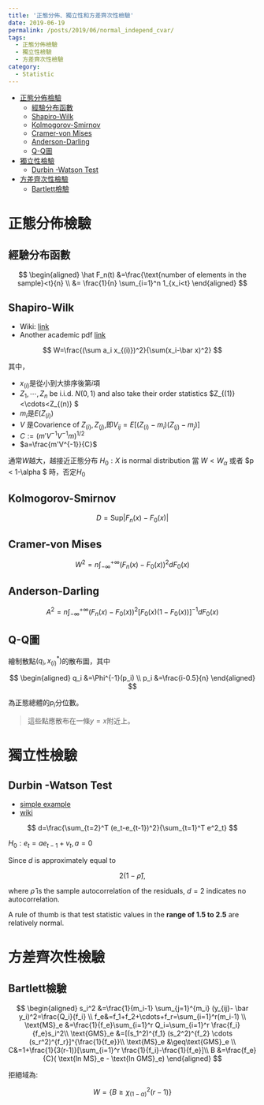 ```yaml
---
title: '正態分佈、獨立性和方差齊次性檢驗'
date: 2019-06-19
permalink: /posts/2019/06/normal_independ_cvar/
tags:
  - 正態分佈檢驗
  - 獨立性檢驗
  - 方差齊次性檢驗
category:
  - Statistic
---
```


- [正態分佈檢驗](#%e6%ad%a3%e6%85%8b%e5%88%86%e4%bd%88%e6%aa%a2%e9%a9%97)
  - [經驗分布函數](#%e7%b6%93%e9%a9%97%e5%88%86%e5%b8%83%e5%87%bd%e6%95%b8)
  - [Shapiro-Wilk](#shapiro-wilk)
  - [Kolmogorov-Smirnov](#kolmogorov-smirnov)
  - [Cramer-von Mises](#cramer-von-mises)
  - [Anderson-Darling](#anderson-darling)
  - [Q-Q圖](#q-q%e5%9c%96)
- [獨立性檢驗](#%e7%8d%a8%e7%ab%8b%e6%80%a7%e6%aa%a2%e9%a9%97)
  - [Durbin -Watson Test](#durbin--watson-test)
- [方差齊次性檢驗](#%e6%96%b9%e5%b7%ae%e9%bd%8a%e6%ac%a1%e6%80%a7%e6%aa%a2%e9%a9%97)
  - [Bartlett檢驗](#bartlett%e6%aa%a2%e9%a9%97)

# 正態分佈檢驗

## 經驗分布函數

$$
\begin{aligned}
\hat F_n(t) &=\frac{\text{number of elements in the sample}<t}{n} \\
&= \frac{1}{n} \sum_{i=1}^n 1_{x_i<t}
\end{aligned}
$$

## Shapiro-Wilk
- Wiki: [link](https://en.wikipedia.org/wiki/Shapiro%E2%80%93Wilk_test)
- Another academic pdf [link](https://math.mit.edu/~rmd/465/shapiro.pdf)

$$
W=\frac{(\sum a_i x_{(i)})^2}{\sum(x_i-\bar x)^2}
$$

其中，
- $x_{(i)}$是從小到大排序後第$i$項
-  ${Z_1, \cdots, Z_n}$ be i.i.d. $N(0, 1)$ and also take their order statistics $Z_{(1)}<\cdots<Z_{(n)} $
- $m_i$是$E(Z_{(i)})$
- $V$ 是Covarience of $Z_{(i)},Z_{(j)}$,即$V_{ij} = E[(Z_{(i)} −m_i)(Z_{(j)} − m_j )]$
-  $C := (m'V^{−1}V^{−1}m)^{1/2}$
- $a=\frac{m'V^{-1}}{C}$

通常$W$越大，越接近正態分布
$H_0: X \text{ is normal distribution}$
當 $W<W_\alpha$ 或者 $p < 1-\alpha $ 時，否定$H_0$

## Kolmogorov-Smirnov

$$
D=\text{Sup}| F_n(x)-F_0(x)|
$$

## Cramer-von Mises

$$
W^2=n \int_{-\infty}^{+\infty}(F_n(x)-F_0(x))^2dF_0(x)
$$

## Anderson-Darling

$$
A^2=n \int_{-\infty}^{+\infty}(F_n(x)-F_0(x))^2[F_0(x)(1-F_0(x))]^{-1}dF_0(x)
$$

## Q-Q圖
繪制散點$(q_i,x^*_{(i)})$的散布圖，其中

$$
\begin{aligned}
q_i &=\Phi^{-1}(p_i) \\
p_i &=\frac{i-0.5}{n}
\end{aligned}
$$

為正態總體的$p_i$分位數。
> 這些點應散布在一條$y=x$附近上。


# 獨立性檢驗
## Durbin -Watson Test
- [simple example](https://www.investopedia.com/terms/d/durbin-watson-statistic.asp)
- [wiki]()

$$
d=\frac{\sum_{t=2}^T (e_t-e_{t-1})^2}{\sum_{t=1}^T e^2_t}
$$

$H_0  :e_t= ae_{t-1}+v_t, a=0$ 

Since $d$ is approximately equal to

$$2(1 −  {{\hat {\rho }}}),$$

where ${ {\hat {\rho }}}$  is the sample autocorrelation of the residuals, $d = 2$ indicates no autocorrelation.

A rule of thumb is that test statistic values in the **range of 1.5 to 2.5** are relatively normal.

# 方差齊次性檢驗
## Bartlett檢驗

$$
\begin{aligned}
s_i^2 &=\frac{1}{m_i-1} \sum_{j=1}^{m_i} (y_{ij}- \bar y_i)^2=\frac{Q_i}{f_i} \\
f_e&=f_1+f_2+\cdots+f_r=\sum_{i=1}^r(m_i-1) \\
\text{MS}_e &=\frac{1}{f_e}\sum_{i=1}^r Q_i=\sum_{i=1}^r \frac{f_i}{f_e}s_i^2\\
\text{GMS}_e &=[(s_1^2)^{f_1} (s_2^2)^{f_2} \cdots (s_r^2)^{f_r}]^{\frac{1}{f_e}}\\
\text{MS}_e &\geq\text{GMS}_e \\
C&=1+\frac{1}{3(r-1)}[\sum_{i=1}^r \frac{1}{f_i}-\frac{1}{f_e}]\\
B &=\frac{f_e}{C}( \text{ln MS}_e - \text{ln GMS}_e)
\end{aligned}
$$

拒絕域為: 

$$W=\{B \geq \chi_{(1-\alpha)}^2(r-1)\}$$